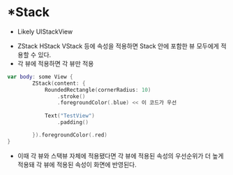 
# *Stack 

* Likely UIStackView

- ZStack HStack VStack 등에 속성을 적용하면 Stack 안에 포함한 뷰 모두에게 적용할 수 있다.
- 각 뷰에 적용하면 각 뷰만 적용

```swift
var body: some View {
        ZStack(content: {
            RoundedRectangle(cornerRadius: 10)
                .stroke()
                .foregroundColor(.blue) << 이 코드가 우선 
                
            Text("TestView")
                .padding()

        }).foregroundColor(.red) 
}
```
- 이때 각 뷰와 스택뷰 자체에 적용됐다면 각 뷰에 적용된 속성의 우선순위가 더 높게 적용돼 각 뷰에 적용된 속성이 화면에 반영된다.
